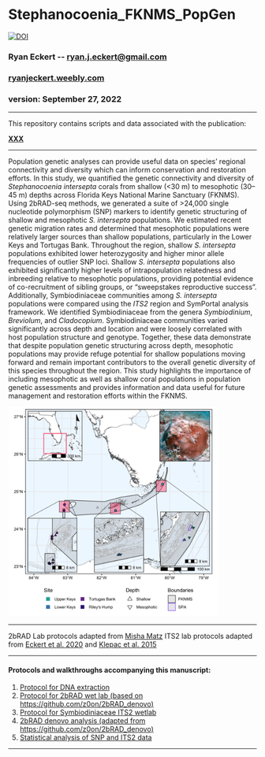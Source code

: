 # Stephanocoenia_FKNMS_PopGen

[![DOI](https://zenodo.org/badge/DOI/10.5281/zenodo.XXXXXX.svg)](https://doi.org/)

### Ryan Eckert -- <ryan.j.eckert@gmail.com>
### [ryanjeckert.weebly.com](https://ryanjeckert.weebly.com)
### version: September 27, 2022

------------------------------------------------------------------------
This repository contains scripts and data associated with the
publication:

**[XXX](https://)**

------------------------------------------------------------------------
Population genetic analyses can provide useful data on species’ regional connectivity and diversity which can inform conservation and restoration efforts. In this study, we quantified the genetic connectivity and diversity of *Stephanocoenia intersepta* corals from shallow (<30 m) to mesophotic (30–45 m) depths across Florida Keys National Marine Sanctuary (FKNMS). Using 2bRAD-seq methods, we generated a suite of >24,000 single nucleotide polymorphism (SNP) markers to identify genetic structuring of shallow and mesophotic *S. intersepta* populations. We estimated recent genetic migration rates and determined that mesophotic populations were relatively larger sources than shallow populations, particularly in the Lower Keys and Tortugas Bank. Throughout the region, shallow *S. intersepta* populations exhibited lower heterozygosity and higher minor allele frequencies of outlier SNP loci. Shallow *S. intersepta* populations also exhibited significantly higher levels of intrapopulation relatedness and inbreeding relative to mesophotic populations, providing potential evidence of co-recruitment of sibling groups, or “sweepstakes reproductive success”. Additionally, Symbiodiniaceae communities among *S. intersepta* populations were compared using the *ITS2* region and SymPortal analysis framework. We identified Symbiodiniaceae from the genera *Symbiodinium*, *Breviolum*, and *Cladocopium*. Symbiodiniaceae communities varied significantly across depth and location and were loosely correlated with host population structure and genotype. Together, these data demonstrate that despite population genetic structuring across depth, mesophotic populations may provide refuge potential for shallow populations moving forward and remain important contributors to the overall genetic diversity of this species throughout the region. This study highlights the importance of including mesophotic as well as shallow coral populations in population genetic assessments and provides information and data useful for future management and restoration efforts within the FKNMS.

<img src="figures/figure1.png" width="425"/>

------------------------------------------------------------------------

2bRAD Lab protocols adapted from [Misha Matz](https://docs.google.com/document/d/1am7L_Pa5JQ4sSx0eT5j4vdNPy5FUAtMZRsJZ0Ar5g9U/edit?usp=sharing)
ITS2 lab protocols adapted from [Eckert et al. 2020](https://doi.org/10.3389/fmicb.2020.00518) and [Klepac et al. 2015](https://doi.org/10.3354/meps11369)

------------------------------------------------------------------------

#### Protocols and walkthroughs accompanying this manuscript:

1.  [Protocol for DNA extraction](https://ryaneckert.github.io/Stephanocoenia_FKNMS_PopGen/lab)
2.  [Protocol for 2bRAD wet lab (based on https://github.com/z0on/2bRAD_denovo)](https://ryaneckert.github.io/Stephanocoenia_FKNMS_PopGen/lab/2bRAD)
3.  [Protocol for Symbiodiniaceae ITS2 wetlab](https://ryaneckert.github.io/Stephanocoenia_FKNMS_PopGen/lab/ITS2)
4.  [2bRAD denovo analysis (adapted from https://github.com/z0on/2bRAD_denovo)](https://ryaneckert.github.io/Stephanocoenia_FKNMS_PopGen/data)
5.  [Statistical analysis of SNP and ITS2 data](https://ryaneckert.github.io/Stephanocoenia_FKNMS_PopGen/code)

------------------------------------------------------------------------
